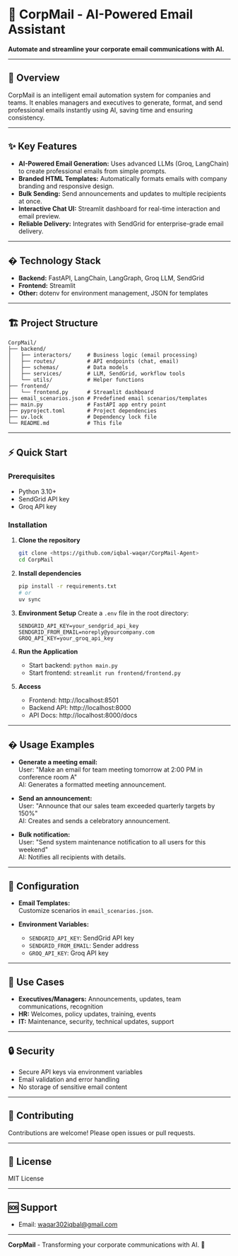 
# 📧 CorpMail - AI-Powered Email Assistant

**Automate and streamline your corporate email communications with AI.**

---

## 🚀 Overview

CorpMail is an intelligent email automation system for companies and teams. It enables managers and executives to generate, format, and send professional emails instantly using AI, saving time and ensuring consistency.

---

## ✨ Key Features

- **AI-Powered Email Generation:** Uses advanced LLMs (Groq, LangChain) to create professional emails from simple prompts.
- **Branded HTML Templates:** Automatically formats emails with company branding and responsive design.
- **Bulk Sending:** Send announcements and updates to multiple recipients at once.
- **Interactive Chat UI:** Streamlit dashboard for real-time interaction and email preview.
- **Reliable Delivery:** Integrates with SendGrid for enterprise-grade email delivery.

---

## �️ Technology Stack

- **Backend:** FastAPI, LangChain, LangGraph, Groq LLM, SendGrid
- **Frontend:** Streamlit
- **Other:** dotenv for environment management, JSON for templates

---

## 🏗️ Project Structure

```
CorpMail/
├── backend/
│   ├── interactors/     # Business logic (email processing)
│   ├── routes/          # API endpoints (chat, email)
│   ├── schemas/         # Data models
│   ├── services/        # LLM, SendGrid, workflow tools
│   └── utils/           # Helper functions
├── frontend/
│   └── frontend.py      # Streamlit dashboard
├── email_scenarios.json # Predefined email scenarios/templates
├── main.py              # FastAPI app entry point
├── pyproject.toml       # Project dependencies
├── uv.lock              # Dependency lock file
└── README.md            # This file
```

---

## ⚡ Quick Start

### Prerequisites

- Python 3.10+
- SendGrid API key
- Groq API key

### Installation

1. **Clone the repository**
    ```bash
    git clone <https://github.com/iqbal-waqar/CorpMail-Agent>
    cd CorpMail
    ```

2. **Install dependencies**
    ```bash
    pip install -r requirements.txt
    # or
    uv sync
    ```

3. **Environment Setup**
    Create a `.env` file in the root directory:
    ```
    SENDGRID_API_KEY=your_sendgrid_api_key
    SENDGRID_FROM_EMAIL=noreply@yourcompany.com
    GROQ_API_KEY=your_groq_api_key
    ```

4. **Run the Application**
    - Start backend: `python main.py`
    - Start frontend: `streamlit run frontend/frontend.py`

5. **Access**
    - Frontend: http://localhost:8501
    - Backend API: http://localhost:8000
    - API Docs: http://localhost:8000/docs

---

## � Usage Examples

- **Generate a meeting email:**  
  User: "Make an email for team meeting tomorrow at 2:00 PM in conference room A"  
  AI: Generates a formatted meeting announcement.

- **Send an announcement:**  
  User: "Announce that our sales team exceeded quarterly targets by 150%"  
  AI: Creates and sends a celebratory announcement.

- **Bulk notification:**  
  User: "Send system maintenance notification to all users for this weekend"  
  AI: Notifies all recipients with details.

---

## 🔧 Configuration

- **Email Templates:**  
  Customize scenarios in `email_scenarios.json`.

- **Environment Variables:**  
  - `SENDGRID_API_KEY`: SendGrid API key  
  - `SENDGRID_FROM_EMAIL`: Sender address  
  - `GROQ_API_KEY`: Groq API key

---

## 🎯 Use Cases

- **Executives/Managers:** Announcements, updates, team communications, recognition
- **HR:** Welcomes, policy updates, training, events
- **IT:** Maintenance, security, technical updates, support

---

## 🔒 Security

- Secure API keys via environment variables
- Email validation and error handling
- No storage of sensitive email content

---

## 🤝 Contributing

Contributions are welcome! Please open issues or pull requests.

---

## 📄 License

MIT License

---

## 🆘 Support

- Email: waqar302iqbal@gmail.com

---

**CorpMail** - Transforming your corporate communications with AI. 🚀
